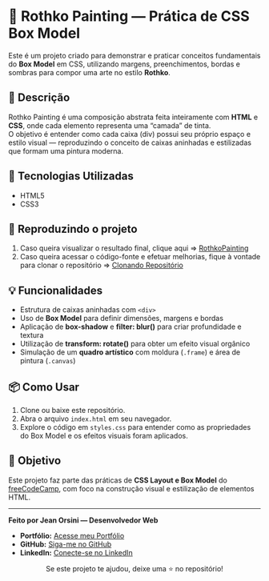 # 🎨 Rothko Painting — Prática de CSS Box Model

Este é um projeto criado para demonstrar e praticar conceitos fundamentais do **Box Model** em CSS, utilizando margens, preenchimentos, bordas e sombras para compor uma arte no estilo **Rothko**.

## 📝 Descrição

Rothko Painting é uma composição abstrata feita inteiramente com **HTML** e **CSS**, onde cada elemento representa uma “camada” de tinta.  
O objetivo é entender como cada caixa (div) possui seu próprio espaço e estilo visual — reproduzindo o conceito de caixas aninhadas e estilizadas que formam uma pintura moderna.

## 🚀 Tecnologias Utilizadas

- HTML5  
- CSS3  

## 🧱 Reproduzindo o projeto

1. Caso queira visualizar o resultado final, clique aqui => [RothkoPainting](https://jeeanorsini.github.io/Portfolio/FreeCodeCamp_Projects/RothkoPainting)  
2. Caso queira acessar o código-fonte e efetuar melhorias, fique à vontade para clonar o repositório => [Clonando Repositório](https://docs.github.com/pt/repositories/creating-and-managing-repositories/cloning-a-repository)

## 💡 Funcionalidades

- Estrutura de caixas aninhadas com `<div>`  
- Uso de **Box Model** para definir dimensões, margens e bordas  
- Aplicação de **box-shadow** e **filter: blur()** para criar profundidade e textura  
- Utilização de **transform: rotate()** para obter um efeito visual orgânico  
- Simulação de um **quadro artístico** com moldura (`.frame`) e área de pintura (`.canvas`)  

## 📦 Como Usar

1. Clone ou baixe este repositório.  
2. Abra o arquivo `index.html` em seu navegador.  
3. Explore o código em `styles.css` para entender como as propriedades do Box Model e os efeitos visuais foram aplicados.  

## 🎯 Objetivo

Este projeto faz parte das práticas de **CSS Layout e Box Model** do [freeCodeCamp](https://www.freecodecamp.org/), com foco na construção visual e estilização de elementos HTML.

---


**Feito por Jean Orsini — Desenvolvedor Web**

* **Portfólio:** [Acesse meu Portfólio](https://jeeanorsini.github.io/Portfolio/)
* **GitHub:** [Siga-me no GitHub](https://github.com/jeeanorsini)
* **LinkedIn:** [Conecte-se no LinkedIn](https://www.linkedin.com/in/jeeanorsini/)

<div align="center">
    Se este projeto te ajudou, deixe uma ⭐ no repositório!
</div>
